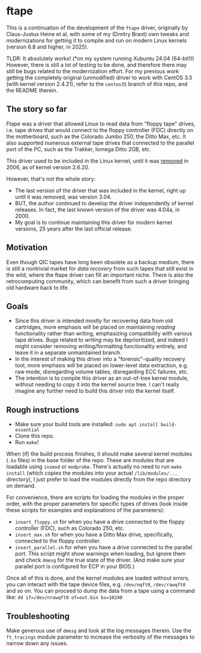 # ftape

This is a continuation of the development of the `ftape` driver, originally by Claus-Justus Heine et al, with some of my (Dmitry Brant) own tweaks and modernizations for getting it to compile and run on modern Linux kernels (version 6.8 and higher, in 2025).

TLDR: It absolutely works! (*on my system running Xubuntu 24.04 (64-bit!)) However, there is still a lot of testing to be done, and therefore there may still be bugs related to the modernization effort. For my previous work getting the completely original (unmodified) driver to work with CentOS 3.5 (with kernel version 2.4.21), refer to the `centos35` branch of this repo, and the README therein.

## The story so far

Ftape was a driver that allowed Linux to read data from "floppy tape" drives, i.e. tape drives that would connect to the floppy controller (FDC) directly on the motherboard, such as the Colorado Jumbo 250, the Ditto Max, etc. It also supported numerous external tape drives that connected to the parallel port of the PC, such as the Trakker, Iomega Ditto 2GB, etc.

This driver used to be included in the Linux kernel, until it was [removed](https://lwn.net/Articles/202253/) in 2006, as of kernel version 2.6.20.

However, that's not the whole story:
* The last version of the driver that was included in the kernel, right up until it was removed, was version 3.04.
* BUT, the author continued to develop the driver independently of kernel releases. In fact, the last known version of the driver was 4.04a, in 2000.
* My goal is to continue maintaining this driver for modern kernel versions, 25 years after the last official release.

## Motivation

Even though QIC tapes have long been obsolete as a backup medium, there is still a nontrivial market for _data recovery_ from such tapes that still exist in the wild, where the ftape driver can fill an important niche. There is also the retrocomputing community, which can benefit from such a driver bringing old hardware back to life.

## Goals

* Since this driver is intended mostly for recovering data from old cartridges, more emphasis will be placed on maintaining _reading_ functionality rather than writing, emphasizing compatibility with various tape drives. Bugs related to _writing_ may be deprioritized, and indeed I might consider removing writing/formatting functionality entirely, and leave it in a separate unmaintained branch.
* In the interest of making this driver into a "forensic"-quality recovery tool, more emphasis will be placed on lower-level data extraction, e.g. raw mode, disregarding volume tables, disregarding ECC failures, etc.
* The intention is to compile this driver as an out-of-tree kernel module, without needing to copy it into the kernel source tree. I can't really imagine any further need to build this driver into the kernel itself.

## Rough instructions

* Make sure your build tools are installed: `sudo apt install build-essential`
* Clone this repo.
* Run `make`!

When (if) the build process finishes, it should make several kernel modules (`.ko` files) in the base folder of the repo. These are modules that are loadable using `insmod` or `modprobe`. There's actually no need to run `make install` (which copies the modules into your actual `/lib/modules/...` directory), I just prefer to load the modules directly from the repo directory on demand.

For convenience, there are scripts for loading the modules in the proper order, with the proper parameters for specific types of drives (look inside these scripts for examples and explanations of the parameters):
* `insert_floppy.sh` for when you have a drive connected to the floppy controller (FDC), such as Colorado 250, etc.
* `insert_max.sh` for when you have a Ditto Max drive, specifically, connected to the floppy controller.
* `insert_parallel.sh` for when you have a drive connected to the parallel port. This script might show warnings when loading, but ignore them and check `dmesg` for the true state of the driver. (And make sure your parallel port is configured for ECP in your BIOS.)

Once all of this is done, and the kernel modules are loaded without errors, you can interact with the tape device files, e.g. `/dev/nqft0`, `/dev/rawqft0` and so on. You can proceed to dump the data from a tape using a command like: `dd if=/dev/nrawqft0 of=out.bin bs=10240`

## Troubleshooting

Make generous use of `dmesg` and look at the log messages therein. Use the `ft_tracings` module parameter to increase the verbosity of the messages to narrow down any issues.

